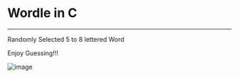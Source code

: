 <h1>Wordle in C</h1>
<hr>
<p>Randomly Selected 5 to 8 lettered Word</p>
<p>Enjoy Guessing!!!</p>

![image](https://github.com/user-attachments/assets/65a13dc9-ca94-49ef-adfb-fbc65f5de2f2)
